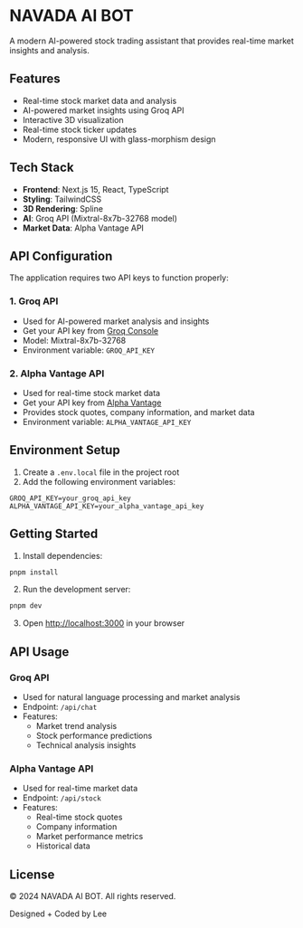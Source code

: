 # NAVADA AI BOT

A modern AI-powered stock trading assistant that provides real-time market insights and analysis.

## Features

- Real-time stock market data and analysis
- AI-powered market insights using Groq API
- Interactive 3D visualization
- Real-time stock ticker updates
- Modern, responsive UI with glass-morphism design

## Tech Stack

- **Frontend**: Next.js 15, React, TypeScript
- **Styling**: TailwindCSS
- **3D Rendering**: Spline
- **AI**: Groq API (Mixtral-8x7b-32768 model)
- **Market Data**: Alpha Vantage API

## API Configuration

The application requires two API keys to function properly:

### 1. Groq API
- Used for AI-powered market analysis and insights
- Get your API key from [Groq Console](https://console.groq.com)
- Model: Mixtral-8x7b-32768
- Environment variable: `GROQ_API_KEY`

### 2. Alpha Vantage API
- Used for real-time stock market data
- Get your API key from [Alpha Vantage](https://www.alphavantage.co)
- Provides stock quotes, company information, and market data
- Environment variable: `ALPHA_VANTAGE_API_KEY`

## Environment Setup

1. Create a `.env.local` file in the project root
2. Add the following environment variables:
```env
GROQ_API_KEY=your_groq_api_key
ALPHA_VANTAGE_API_KEY=your_alpha_vantage_api_key
```

## Getting Started

1. Install dependencies:
```bash
pnpm install
```

2. Run the development server:
```bash
pnpm dev
```

3. Open [http://localhost:3000](http://localhost:3000) in your browser

## API Usage

### Groq API
- Used for natural language processing and market analysis
- Endpoint: `/api/chat`
- Features:
  - Market trend analysis
  - Stock performance predictions
  - Technical analysis insights

### Alpha Vantage API
- Used for real-time market data
- Endpoint: `/api/stock`
- Features:
  - Real-time stock quotes
  - Company information
  - Market performance metrics
  - Historical data

## License

© 2024 NAVADA AI BOT. All rights reserved.

Designed + Coded by Lee
